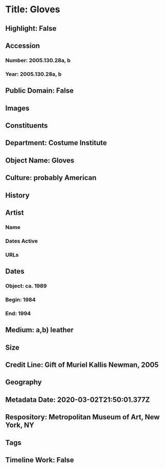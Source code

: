 # Title: Gloves
## Highlight: False
## Accession
### Number: 2005.130.28a, b
### Year: 2005.130.28a, b
## Public Domain: False
## Images
## Constituents
## Department: Costume Institute
## Object Name: Gloves
## Culture: probably American
## History
## Artist
### Name
### Dates Active
### URLs
## Dates
### Object: ca. 1989
### Begin: 1984
### End: 1994
## Medium: a,b) leather
## Size
## Credit Line: Gift of Muriel Kallis Newman, 2005
## Geography
## Metadata Date: 2020-03-02T21:50:01.377Z
## Respository: Metropolitan Museum of Art, New York, NY
## Tags
## Timeline Work: False